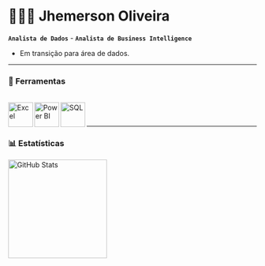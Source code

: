 
# 👨🏻‍💻 Jhemerson Oliveira

**`Analista de Dados`**  -  **`Analista de Business Intelligence`**

- Em transição para área de dados.

---

### 🔨 Ferramentas

<br>

<div>
      <img 
          align="left"
          alt="Excel"
          title="Excel"
          width="50 px"
          style="padding-right: 10 px;"
          src="https://github.com/user-attachments/assets/f8d6d897-432b-48e1-ab66-c5c9476388bc" /> 
</div> 

<div> 
      <img 
          align="left"
          alt="Power BI"
          title="Power BI"
          width="50 px"
          style="padding-right: 10 px;"
          src="https://github.com/user-attachments/assets/8c7adc5c-0d98-4f66-ac54-27abb52f912d" />
  </div> 

  <div> 
      <img 
          align="left"
          alt="SQL"
          title="SQL"
          width="50 px"
          style="padding-right: 10 px;"
          src="https://github.com/user-attachments/assets/105f704e-f392-41a6-b783-ed3fe4cf6a7b" />
  </div>

  <br>
  <br>

  ---
  
### 📊 Estatísticas

<p>
  <img 
    align="left" 
    alt="GitHub Stats" 
    height="200" 
    style="padding-right: 10px;" 
    src="https://github-readme-stats.vercel.app/api?username=jhemeerson&show_icons=true&theme=tokyonight&include_all_commits=true&locale=pt-br" 
  />



</p>


